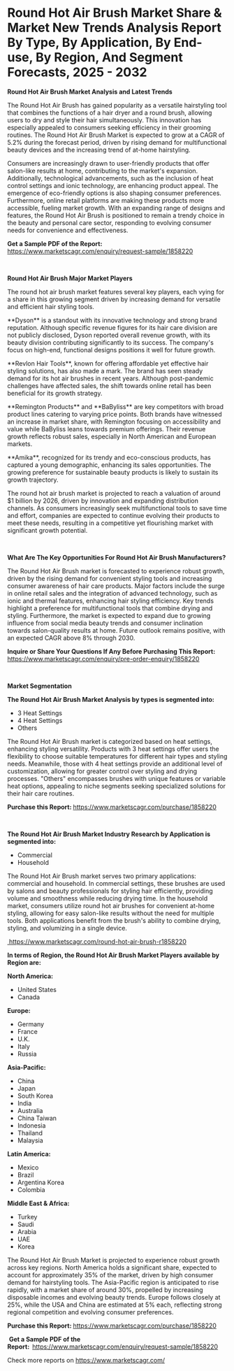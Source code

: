 <p><h1>Round Hot Air Brush Market Share & Market New Trends Analysis Report By Type, By Application, By End-use, By Region, And Segment Forecasts, 2025 - 2032</h1></p><p><strong>Round Hot Air Brush Market Analysis and Latest Trends</strong></p>
<p><p>The Round Hot Air Brush has gained popularity as a versatile hairstyling tool that combines the functions of a hair dryer and a round brush, allowing users to dry and style their hair simultaneously. This innovation has especially appealed to consumers seeking efficiency in their grooming routines. The Round Hot Air Brush Market is expected to grow at a CAGR of 5.2% during the forecast period, driven by rising demand for multifunctional beauty devices and the increasing trend of at-home hairstyling.</p><p>Consumers are increasingly drawn to user-friendly products that offer salon-like results at home, contributing to the market's expansion. Additionally, technological advancements, such as the inclusion of heat control settings and ionic technology, are enhancing product appeal. The emergence of eco-friendly options is also shaping consumer preferences. Furthermore, online retail platforms are making these products more accessible, fueling market growth. With an expanding range of designs and features, the Round Hot Air Brush is positioned to remain a trendy choice in the beauty and personal care sector, responding to evolving consumer needs for convenience and effectiveness.</p></p>
<p><strong>Get a Sample PDF of the Report:&nbsp;</strong> <a href="https://www.marketscagr.com/enquiry/request-sample/1858220?utm_campaign=3001&utm_medium=2&utm_source=Github&utm_content=ia&utm_term=05042025&utm_id=round-hot-air-brush">https://www.marketscagr.com/enquiry/request-sample/1858220</a></p>
<p>&nbsp;</p>
<p><strong>Round Hot Air Brush Major Market Players</strong></p>
<p><p>The round hot air brush market features several key players, each vying for a share in this growing segment driven by increasing demand for versatile and efficient hair styling tools. </p><p>**Dyson** is a standout with its innovative technology and strong brand reputation. Although specific revenue figures for its hair care division are not publicly disclosed, Dyson reported overall revenue growth, with its beauty division contributing significantly to its success. The company's focus on high-end, functional designs positions it well for future growth.</p><p>**Revlon Hair Tools**, known for offering affordable yet effective hair styling solutions, has also made a mark. The brand has seen steady demand for its hot air brushes in recent years. Although post-pandemic challenges have affected sales, the shift towards online retail has been beneficial for its growth strategy.</p><p>**Remington Products** and **BaByliss** are key competitors with broad product lines catering to varying price points. Both brands have witnessed an increase in market share, with Remington focusing on accessibility and value while BaByliss leans towards premium offerings. Their revenue growth reflects robust sales, especially in North American and European markets.</p><p>**Amika**, recognized for its trendy and eco-conscious products, has captured a young demographic, enhancing its sales opportunities. The growing preference for sustainable beauty products is likely to sustain its growth trajectory.</p><p>The round hot air brush market is projected to reach a valuation of around $1 billion by 2026, driven by innovation and expanding distribution channels. As consumers increasingly seek multifunctional tools to save time and effort, companies are expected to continue evolving their products to meet these needs, resulting in a competitive yet flourishing market with significant growth potential.</p></p>
<p>&nbsp;</p>
<p><strong>What Are The Key Opportunities For Round Hot Air Brush Manufacturers?</strong></p>
<p><p>The Round Hot Air Brush market is forecasted to experience robust growth, driven by the rising demand for convenient styling tools and increasing consumer awareness of hair care products. Major factors include the surge in online retail sales and the integration of advanced technology, such as ionic and thermal features, enhancing hair styling efficiency. Key trends highlight a preference for multifunctional tools that combine drying and styling. Furthermore, the market is expected to expand due to growing influence from social media beauty trends and consumer inclination towards salon-quality results at home. Future outlook remains positive, with an expected CAGR above 8% through 2030.</p></p>
<p><strong>Inquire or Share Your Questions If Any Before Purchasing This Report:</strong> <a href="https://www.marketscagr.com/enquiry/pre-order-enquiry/1858220?utm_campaign=3001&utm_medium=2&utm_source=Github&utm_content=ia&utm_term=05042025&utm_id=round-hot-air-brush">https://www.marketscagr.com/enquiry/pre-order-enquiry/1858220</a></p>
<p>&nbsp;</p>
<p><strong>Market Segmentation</strong></p>
<p><strong>The Round Hot Air Brush Market Analysis by types is segmented into:</strong></p>
<p><ul><li>3 Heat Settings</li><li>4 Heat Settings</li><li>Others</li></ul></p>
<p><p>The Round Hot Air Brush market is categorized based on heat settings, enhancing styling versatility. Products with 3 heat settings offer users the flexibility to choose suitable temperatures for different hair types and styling needs. Meanwhile, those with 4 heat settings provide an additional level of customization, allowing for greater control over styling and drying processes. "Others" encompasses brushes with unique features or variable heat options, appealing to niche segments seeking specialized solutions for their hair care routines.</p></p>
<p><strong>Purchase this Report:&nbsp;</strong><a href="https://www.marketscagr.com/purchase/1858220?utm_campaign=3001&utm_medium=2&utm_source=Github&utm_content=ia&utm_term=05042025&utm_id=round-hot-air-brush">https://www.marketscagr.com/purchase/1858220</a></p>
<p>&nbsp;</p>
<p><strong>The Round Hot Air Brush Market Industry Research by Application is segmented into:</strong></p>
<p><ul><li>Commercial</li><li>Household</li></ul></p>
<p><p>The Round Hot Air Brush market serves two primary applications: commercial and household. In commercial settings, these brushes are used by salons and beauty professionals for styling hair efficiently, providing volume and smoothness while reducing drying time. In the household market, consumers utilize round hot air brushes for convenient at-home styling, allowing for easy salon-like results without the need for multiple tools. Both applications benefit from the brush's ability to combine drying, styling, and volumizing in a single device.</p></p>
<p><a href="https://www.marketscagr.com/round-hot-air-brush-r1858220?utm_campaign=3001&utm_medium=2&utm_source=Github&utm_content=ia&utm_term=05042025&utm_id=round-hot-air-brush">&nbsp;https://www.marketscagr.com/round-hot-air-brush-r1858220</a></p>
<p><strong>In terms of Region, the Round Hot Air Brush Market Players available by Region are:</strong></p>
<p>
    <p> <strong> North America: </strong>
        <ul>
            <li>United States</li>
            <li>Canada</li>
        </ul>
        </p> 
    <p> <strong> Europe: </strong>
        <ul>
            <li>Germany</li>
            <li>France</li>
            <li>U.K.</li>
            <li>Italy</li>
            <li>Russia</li>
        </ul>
        </p> 
    <p> <strong> Asia-Pacific: </strong>
        <ul>
            <li>China</li>
            <li>Japan</li>
            <li>South Korea</li>
            <li>India</li>
            <li>Australia</li>
            <li>China Taiwan</li>
            <li>Indonesia</li>
            <li>Thailand</li>
            <li>Malaysia</li>
        </ul>
        </p> 
    <p> <strong> Latin America: </strong>
        <ul>
            <li>Mexico</li>
            <li>Brazil</li>
            <li>Argentina Korea</li>
            <li>Colombia</li>
        </ul>
        </p> 
    <p> <strong> Middle East & Africa: </strong>
        <ul>
            <li>Turkey</li>
            <li>Saudi</li>
            <li>Arabia</li>
            <li>UAE</li>
            <li>Korea</li>
        </ul>
    </p>
    </p>
<p><p>The Round Hot Air Brush Market is projected to experience robust growth across key regions. North America holds a significant share, expected to account for approximately 35% of the market, driven by high consumer demand for hairstyling tools. The Asia-Pacific region is anticipated to rise rapidly, with a market share of around 30%, propelled by increasing disposable incomes and evolving beauty trends. Europe follows closely at 25%, while the USA and China are estimated at 5% each, reflecting strong regional competition and evolving consumer preferences.</p></p>
<p><strong>Purchase this Report: </strong><a href="https://www.marketscagr.com/purchase/1858220?utm_campaign=3001&utm_medium=2&utm_source=Github&utm_content=ia&utm_term=05042025&utm_id=round-hot-air-brush">https://www.marketscagr.com/purchase/1858220</a></p>
<p>&nbsp;<strong>Get a Sample PDF of the Report:&nbsp;&nbsp;</strong><a href="https://www.marketscagr.com/enquiry/request-sample/1858220?utm_campaign=3001&utm_medium=2&utm_source=Github&utm_content=ia&utm_term=05042025&utm_id=round-hot-air-brush">https://www.marketscagr.com/enquiry/request-sample/1858220</a></p>
<p><strong></strong></p>
<p>Check more reports on <a href="https://www.marketscagr.com/?utm_campaign=3001&utm_medium=2&utm_source=Github&utm_content=ia&utm_term=05042025&utm_id=round-hot-air-brush">https://www.marketscagr.com/</a></p>